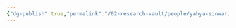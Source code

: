 ```yaml
---
{"dg-publish":true,"permalink":"/02-research-vault/people/yahya-sinwar/","updated":"2025-08-21T16:43:19.263-04:00"}
---
```


